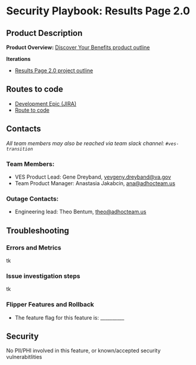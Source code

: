 # Security Playbook: Results Page 2.0


## Product Description
**Product Overview:** [Discover Your Benefits product outline](https://github.com/department-of-veterans-affairs/va.gov-team/blob/master/products/vet-transition-support/README.md)

**Iterations**
- [Results Page 2.0 project outline](https://github.com/department-of-veterans-affairs/va.gov-team/blob/master/products/vet-transition-support/results-page-2.0/README.md)

## Routes to code
- [Development Epic (JIRA)](https://jira.devops.va.gov/browse/PTEMSVT-588)
- [Route to code](https://github.com/department-of-veterans-affairs/vets-website/tree/main/src/applications/discover-your-benefits)

## Contacts
_All team members may also be reached via team slack channel: `#ves-transition`_

### Team Members:
- VES Product Lead: Gene Dreyband, yevgeny.dreyband@va.gov
- Team Product Manager: Anastasia Jakabcin, ana@adhocteam.us

### Outage Contacts:
- Engineering lead: Theo Bentum, theo@adhocteam.us


## Troubleshooting

### Errors and Metrics
tk 

### Issue investigation steps
tk


### Flipper Features and Rollback
- The feature flag for this feature is: __________

## Security
No PII/PHI involved in this feature, or known/accepted security vulnerabitlities
